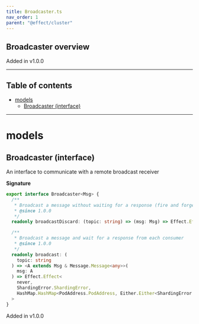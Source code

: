 ```yaml
---
title: Broadcaster.ts
nav_order: 1
parent: "@effect/cluster"
---
```


## Broadcaster overview

Added in v1.0.0

---

<h2 class="text-delta">Table of contents</h2>

- [models](#models)
  - [Broadcaster (interface)](#broadcaster-interface)

---

# models

## Broadcaster (interface)

An interface to communicate with a remote broadcast receiver

**Signature**

```ts
export interface Broadcaster<Msg> {
  /**
   * Broadcast a message without waiting for a response (fire and forget)
   * @since 1.0.0
   */
  readonly broadcastDiscard: (topic: string) => (msg: Msg) => Effect.Effect<never, ShardingError.ShardingError, void>

  /**
   * Broadcast a message and wait for a response from each consumer
   * @since 1.0.0
   */
  readonly broadcast: (
    topic: string
  ) => <A extends Msg & Message.Message<any>>(
    msg: A
  ) => Effect.Effect<
    never,
    ShardingError.ShardingError,
    HashMap.HashMap<PodAddress.PodAddress, Either.Either<ShardingError.ShardingError, Message.Success<A>>>
  >
}
```

Added in v1.0.0
